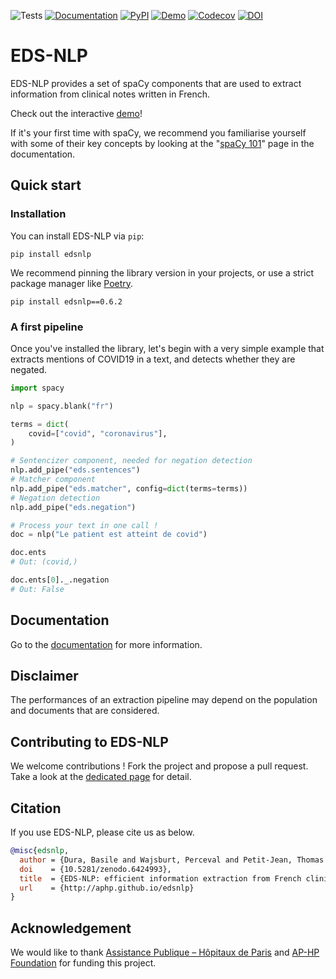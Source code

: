 ![Tests](https://img.shields.io/github/workflow/status/aphp/edsnlp/Tests%20and%20Linting?label=tests&style=flat-square)
[![Documentation](https://img.shields.io/github/workflow/status/aphp/edsnlp/Documentation?label=docs&style=flat-square)](https://aphp.github.io/edsnlp/latest/)
[![PyPI](https://img.shields.io/pypi/v/edsnlp?color=blue&style=flat-square)](https://pypi.org/project/edsnlp/)
[![Demo](https://img.shields.io/badge/demo%20%F0%9F%9A%80-streamit-grean?style=flat-square)](https://aphp-edsnlp-demoapp-863wcd.streamlitapp.com/)
[![Codecov](https://img.shields.io/codecov/c/github/aphp/edsnlp?logo=codecov&style=flat-square)](https://codecov.io/gh/aphp/edsnlp)
[![DOI](https://zenodo.org/badge/467585436.svg)](https://zenodo.org/badge/latestdoi/467585436)

# EDS-NLP

EDS-NLP provides a set of spaCy components that are used to extract information from clinical notes written in French.

Check out the interactive [demo](https://aphp-edsnlp-demoapp-863wcd.streamlitapp.com/)!

If it's your first time with spaCy, we recommend you familiarise yourself with some of their key concepts by looking at the "[spaCy 101](https://aphp.github.io/edsnlp/latest/tutorials/spacy101/)" page in the documentation.

## Quick start

### Installation

You can install EDS-NLP via `pip`:

```shell
pip install edsnlp
```

We recommend pinning the library version in your projects, or use a strict package manager like [Poetry](https://python-poetry.org/).

```shell
pip install edsnlp==0.6.2
```

### A first pipeline

Once you've installed the library, let's begin with a very simple example that extracts mentions of COVID19 in a text, and detects whether they are negated.

```python
import spacy

nlp = spacy.blank("fr")

terms = dict(
    covid=["covid", "coronavirus"],
)

# Sentencizer component, needed for negation detection
nlp.add_pipe("eds.sentences")
# Matcher component
nlp.add_pipe("eds.matcher", config=dict(terms=terms))
# Negation detection
nlp.add_pipe("eds.negation")

# Process your text in one call !
doc = nlp("Le patient est atteint de covid")

doc.ents
# Out: (covid,)

doc.ents[0]._.negation
# Out: False
```

## Documentation

Go to the [documentation](https://aphp.github.io/edsnlp) for more information.

## Disclaimer

The performances of an extraction pipeline may depend on the population and documents that are considered.

## Contributing to EDS-NLP

We welcome contributions ! Fork the project and propose a pull request.
Take a look at the [dedicated page](https://aphp.github.io/edsnlp/latest/contributing/) for detail.

## Citation

If you use EDS-NLP, please cite us as below.

```bibtex
@misc{edsnlp,
  author = {Dura, Basile and Wajsburt, Perceval and Petit-Jean, Thomas and Cohen, Ariel and Jean, Charline and Bey, Romain},
  doi    = {10.5281/zenodo.6424993},
  title  = {EDS-NLP: efficient information extraction from French clinical notes},
  url    = {http://aphp.github.io/edsnlp}
}
```

## Acknowledgement

We would like to thank [Assistance Publique – Hôpitaux de Paris](https://www.aphp.fr/) and [AP-HP Foundation](https://fondationrechercheaphp.fr/) for funding this project.
